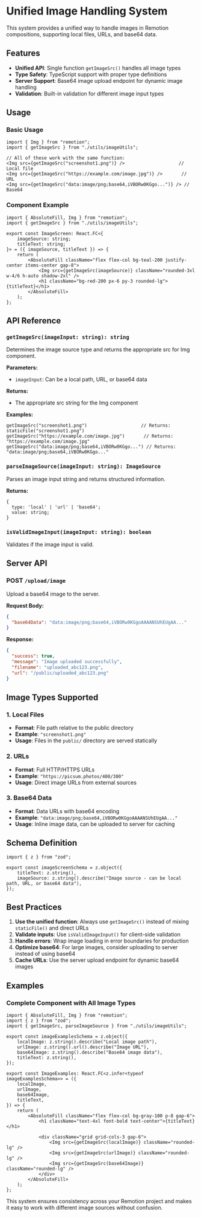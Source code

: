 # Unified Image Handling System

This system provides a unified way to handle images in Remotion compositions, supporting local files, URLs, and base64 data.

## Features

- **Unified API**: Single function `getImageSrc()` handles all image types
- **Type Safety**: TypeScript support with proper type definitions
- **Server Support**: Base64 image upload endpoint for dynamic image handling
- **Validation**: Built-in validation for different image input types

## Usage

### Basic Usage

```tsx
import { Img } from "remotion";
import { getImageSrc } from "./utils/imageUtils";

// All of these work with the same function:
<Img src={getImageSrc("screenshot1.png")} />                    // Local file
<Img src={getImageSrc("https://example.com/image.jpg")} />       // URL
<Img src={getImageSrc("data:image/png;base64,iVBORw0KGgo...")} /> // Base64
```

### Component Example

```tsx
import { AbsoluteFill, Img } from "remotion";
import { getImageSrc } from "./utils/imageUtils";

export const ImageScreen: React.FC<{
    imageSource: string;
    titleText: string;
}> = ({ imageSource, titleText }) => {
    return (
        <AbsoluteFill className="flex flex-col bg-teal-200 justify-center items-center gap-8">
            <Img src={getImageSrc(imageSource)} className="rounded-3xl w-4/6 h-auto shadow-2xl" />
            <h1 className="bg-red-200 px-6 py-3 rounded-lg">{titleText}</h1>
        </AbsoluteFill>
    );
};
```

## API Reference

### `getImageSrc(imageInput: string): string`

Determines the image source type and returns the appropriate src for Img component.

**Parameters:**
- `imageInput`: Can be a local path, URL, or base64 data

**Returns:**
- The appropriate src string for the Img component

**Examples:**
```tsx
getImageSrc("screenshot1.png")                    // Returns: staticFile("screenshot1.png")
getImageSrc("https://example.com/image.jpg")       // Returns: "https://example.com/image.jpg"
getImageSrc("data:image/png;base64,iVBORw0KGgo...") // Returns: "data:image/png;base64,iVBORw0KGgo..."
```

### `parseImageSource(imageInput: string): ImageSource`

Parses an image input string and returns structured information.

**Returns:**
```tsx
{
  type: 'local' | 'url' | 'base64';
  value: string;
}
```

### `isValidImageInput(imageInput: string): boolean`

Validates if the image input is valid.

## Server API

### POST `/upload/image`

Upload a base64 image to the server.

**Request Body:**
```json
{
  "base64Data": "data:image/png;base64,iVBORw0KGgoAAAANSUhEUgAA..."
}
```

**Response:**
```json
{
  "success": true,
  "message": "Image uploaded successfully",
  "filename": "uploaded_abc123.png",
  "url": "/public/uploaded_abc123.png"
}
```

## Image Types Supported

### 1. Local Files
- **Format**: File path relative to the public directory
- **Example**: `"screenshot1.png"`
- **Usage**: Files in the `public/` directory are served statically

### 2. URLs
- **Format**: Full HTTP/HTTPS URLs
- **Example**: `"https://picsum.photos/400/300"`
- **Usage**: Direct image URLs from external sources

### 3. Base64 Data
- **Format**: Data URLs with base64 encoding
- **Example**: `"data:image/png;base64,iVBORw0KGgoAAAANSUhEUgAA..."`
- **Usage**: Inline image data, can be uploaded to server for caching

## Schema Definition

```tsx
import { z } from "zod";

export const imageScreenSchema = z.object({
    titleText: z.string(),
    imageSource: z.string().describe("Image source - can be local path, URL, or base64 data"),
});
```

## Best Practices

1. **Use the unified function**: Always use `getImageSrc()` instead of mixing `staticFile()` and direct URLs
2. **Validate inputs**: Use `isValidImageInput()` for client-side validation
3. **Handle errors**: Wrap image loading in error boundaries for production
4. **Optimize base64**: For large images, consider uploading to server instead of using base64
5. **Cache URLs**: Use the server upload endpoint for dynamic base64 images

## Examples

### Complete Component with All Image Types

```tsx
import { AbsoluteFill, Img } from "remotion";
import { z } from "zod";
import { getImageSrc, parseImageSource } from "./utils/imageUtils";

export const imageExamplesSchema = z.object({
    localImage: z.string().describe("Local image path"),
    urlImage: z.string().url().describe("Image URL"),
    base64Image: z.string().describe("Base64 image data"),
    titleText: z.string(),
});

export const ImageExamples: React.FC<z.infer<typeof imageExamplesSchema>> = ({
    localImage,
    urlImage,
    base64Image,
    titleText,
}) => {
    return (
        <AbsoluteFill className="flex flex-col bg-gray-100 p-8 gap-6">
            <h1 className="text-4xl font-bold text-center">{titleText}</h1>
            
            <div className="grid grid-cols-3 gap-6">
                <Img src={getImageSrc(localImage)} className="rounded-lg" />
                <Img src={getImageSrc(urlImage)} className="rounded-lg" />
                <Img src={getImageSrc(base64Image)} className="rounded-lg" />
            </div>
        </AbsoluteFill>
    );
};
```

This system ensures consistency across your Remotion project and makes it easy to work with different image sources without confusion.

